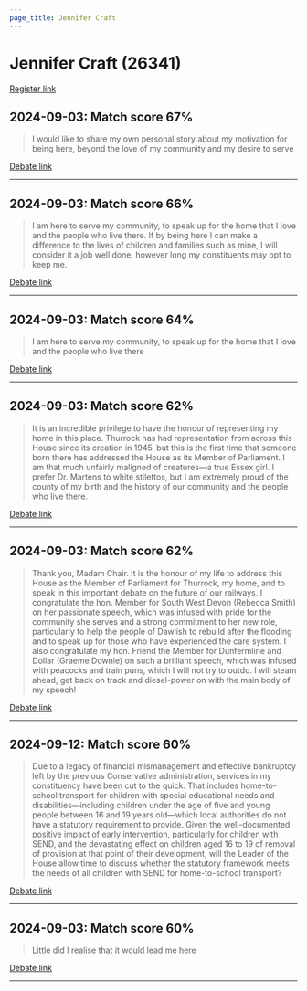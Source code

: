 ```yaml
---
page_title: Jennifer Craft
---
```


# Jennifer Craft  (26341)

[Register link](https://www.theyworkforyou.com/mp/26341/register)



## 2024-09-03: Match score 67%

>I would like to share my own personal story about my motivation for being here, beyond the love of my community and my desire to serve

[Debate link](https://www.theyworkforyou.com/debates/?id=2024-09-03c.239.1) 

---



## 2024-09-03: Match score 66%

>I am here to serve my community, to speak up for the home that I love and the people who live there. If by being here I can make a difference to the lives of children and families such as mine, I will consider it a job well done, however long my constituents may opt to keep me.

[Debate link](https://www.theyworkforyou.com/debates/?id=2024-09-03c.239.1) 

---



## 2024-09-03: Match score 64%

>I am here to serve my community, to speak up for the home that I love and the people who live there

[Debate link](https://www.theyworkforyou.com/debates/?id=2024-09-03c.239.1) 

---



## 2024-09-03: Match score 62%

>It is an incredible privilege to have the honour of representing my home in this place. Thurrock has had representation from across this House since its creation in 1945, but this is the first time that someone born  there has addressed the House as its Member of Parliament. I am that much unfairly maligned of creatures—a true Essex girl. I prefer Dr. Martens to white stilettos, but I am extremely proud of the county of my birth and the history of our community and the people who live there.

[Debate link](https://www.theyworkforyou.com/debates/?id=2024-09-03c.239.1) 

---



## 2024-09-03: Match score 62%

>Thank you, Madam Chair. It is the honour of my life to address this House as the Member of Parliament for Thurrock, my home, and to speak in this important debate on the future of our railways. I congratulate the hon. Member for South West Devon (Rebecca Smith) on her passionate speech, which was infused with pride for the community she serves and a strong commitment to her new role, particularly to help the people of Dawlish to rebuild after the flooding and to speak up for those who have experienced the care system. I also congratulate my hon. Friend the Member for Dunfermline and Dollar (Graeme Downie) on such a brilliant speech, which was infused with peacocks and train puns, which I will not try to outdo. I will steam ahead, get back on track and diesel-power on with the main body of my speech!

[Debate link](https://www.theyworkforyou.com/debates/?id=2024-09-03c.239.1) 

---



## 2024-09-12: Match score 60%

>Due to a legacy of financial mismanagement and effective bankruptcy left by the previous Conservative administration, services in my constituency have been cut to the quick. That includes home-to-school transport for children with special educational needs and disabilities—including children under the age of five and young people between 16 and 19 years old—which local authorities do not have a statutory requirement to provide. Given the well-documented positive impact of early intervention, particularly for children with SEND, and the devastating effect on children aged 16 to 19 of removal of provision at that point of their development, will the Leader of the House allow time to discuss whether the statutory framework meets the needs of all children with SEND for home-to-school transport?

[Debate link](https://www.theyworkforyou.com/debates/?id=2024-09-12b.974.2) 

---



## 2024-09-03: Match score 60%

>Little did I realise that it would lead me here

[Debate link](https://www.theyworkforyou.com/debates/?id=2024-09-03c.239.1) 

---

